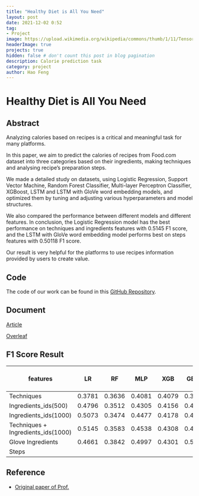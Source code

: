 ```yaml
---
title: "Healthy Diet is All You Need"
layout: post
date: 2021-12-02 0:52
tag: 
- Project
image: https://upload.wikimedia.org/wikipedia/commons/thumb/1/11/TensorFlowLogo.svg/220px-TensorFlowLogo.svg.png
headerImage: true
projects: true
hidden: false # don't count this post in blog pagination
description: Calorie prediction task
category: project
author: Hao Feng
---
```


# Healthy Diet is All You Need

## Abstract

Analyzing calories based on recipes is a critical and meaningful task for many platforms.

In this paper, we aim to predict the calories of recipes from Food.com dataset into three categories based on their ingredients, making techniques and analysing recipe’s preparation steps.  

We made a detailed study on datasets, using Logistic Regression, Support Vector Machine, Random Forest Classifier, Multi-layer Perceptron Classifier, XGBoost, LSTM and LSTM with GloVe word embedding models, and optimized them by tuning and adjusting various hyperparameters and model structures.  

We also compared the performance between different models and different features. In conclusion, the Logistic Regression model has the best performance on techniques and ingredients features with 0.5145 F1 score, and the LSTM with GloVe word embedding model performs best on steps features with 0.50118 F1 score.  

Our result is very helpful for the platforms to use recipes information provided by users to create value.

## Code

The code of our work can be found in this [GitHub Repository](https://github.com/Gilone/Healthy-Diet-is-All-You-Need).

## Document

[Article](https://github.com/Gilone/Healthy-Diet-is-All-You-Need/blob/main/Healthy%20Diet%20is%20All%20You%20Need.pdf)  

[Overleaf](https://www.overleaf.com/project/61a6d99bab117381be5813ae)  

## F1 Score Result

| features                           | LR     | RF     | MLP     | XGB    | GBDT | LSTM| LSTM + GloVe | LSTM + trainable GloVe |
| ------------------------------------------ | -------- | -------- | --------| -------- | -------- | -------- | ------------- | ------------ |
| Techniques                         | 0.3781 |0.3636 | 0.4081 |0.4079| 0.3849                     | |||
| Ingredients_ids(500)               | 0.4796 |0.3512 |0.4305 |0.4156 |0.4312                    ||||
| Ingredients_ids(1000)              | 0.5073 |0.3474 |0.4477 |0.4178 |0.4336                     ||||
| Techniques + Ingredients_ids(1000) |  0.5145| 0.3583 |0.4538 |0.4308 |0.4491                  ||||
| Glove Ingredients                  | 0.4661 |0.3842 |0.4997 |0.4301 |0.5023                     ||||
| Steps                  |  |   |  |  |                     | 0.47708 | 0.50118 | 0.50048 |

## Reference

- [Original paper of Prof.](https://github.com/majumderb/recipe-personalization)